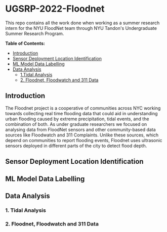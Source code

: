 # UGSRP-2022-Floodnet
This repo contains all the work done when working as a summer research intern for the NYU FloodNet team through NYU Tandon's Undergraduate Summer Research Program.

**Table of Contents:**
- [Introduction](#introduction)
- [Sensor Deployment Location Identification](#sensor-deployment-location-identification)
- [ML Model Data Labelling](#ml-model-data-labelling)
- [Data Analysis](#data-analysis)
   - [1.Tidal Analysis](#1-tidal-analysis)
   - [2. Floodnet, Floodwatch and 311 Data](#2-floodnet-floodwatch-and-311-data)
 
## Introduction
The Floodnet project is a cooperative of communities across NYC working towards collecting real time flooding data that could aid in understanding urban flooding caused by extreme precipitation, tidal events, and the combination of both. As under graduate researchers we focused on analysing data from FloodNet sensors and other community-based data sources like Floodwatch and 311 Complaints. Unlike these sources, which depend on communities to report flooding events, Floodnet uses ultrasonic sensors deployed in different parts of the city to detect flood depth. 

## Sensor Deployment Location Identification

## ML Model Data Labelling

## Data Analysis

### 1. Tidal Analysis

### 2. Floodnet, Floodwatch and 311 Data
   
